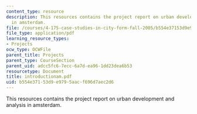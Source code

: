 ```yaml
---
content_type: resource
description: This resources contains the project report on urban development and analysis
  in amsterdam.
file: /courses/4-175-case-studies-in-city-form-fall-2005/b554e37153d9e9795aacf696d7aec2d6_introductionam.pdf
file_type: application/pdf
learning_resource_types:
- Projects
ocw_type: OCWFile
parent_title: Projects
parent_type: CourseSection
parent_uid: adcc5fc6-7ecc-6a7d-ea96-1dd23dea6b53
resourcetype: Document
title: introductionam.pdf
uid: b554e371-53d9-e979-5aac-f696d7aec2d6
---
```

This resources contains the project report on urban development and analysis in amsterdam.


